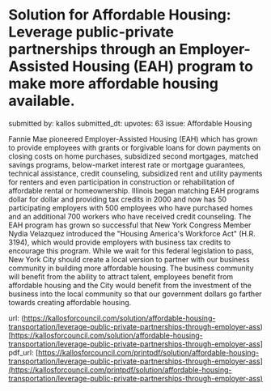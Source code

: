# Solution for Affordable Housing: Leverage public-private partnerships through an Employer-Assisted Housing (EAH) program to make more affordable housing available. #

submitted by: kallos
submitted_dt: 
upvotes: 63
issue: Affordable Housing

Fannie Mae pioneered Employer-Assisted Housing (EAH) which has grown to provide employees with grants or forgivable loans for down payments on closing costs on home purchases, subsidized second mortgages, matched savings programs, below-market interest rate or mortgage guarantees, technical assistance, credit counseling, subsidized rent and utility payments for renters and even participation in construction or rehabilitation of affordable rental or homeownership. Illinois began matching EAH programs dollar for dollar and providing tax credits in 2000 and now has 50 participating employers with 500 employees who have purchased homes and an additional 700 workers who have received credit counseling. The EAH program has grown so successful that New York Congress Member Nydia Velazquez introduced the "Housing America's Workforce Act" (H.R. 3194), which would provide employers with business tax credits to encourage this program. While we wait for this federal legislation to pass, New York City should create a local version to partner with our business community in building more affordable housing. The business community will benefit from the ability to attract talent, employees benefit from affordable housing and the City would benefit from the investment of the business into the local community so that our government dollars go farther towards creating affordable housing.

url: (https://kallosforcouncil.com/solution/affordable-housing-transportation/leverage-public-private-partnerships-through-employer-ass)[https://kallosforcouncil.com/solution/affordable-housing-transportation/leverage-public-private-partnerships-through-employer-ass]
pdf_url: [https://kallosforcouncil.com/printpdf/solution/affordable-housing-transportation/leverage-public-private-partnerships-through-employer-ass](https://kallosforcouncil.com/printpdf/solution/affordable-housing-transportation/leverage-public-private-partnerships-through-employer-ass)
